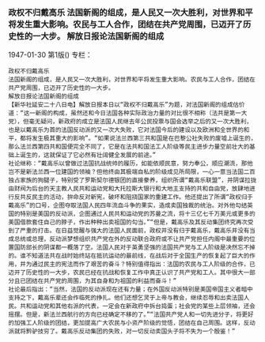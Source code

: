 ### 政权不归戴高乐  法国新阁的组成，是人民又一次大胜利，对世界和平将发生重大影响。农民与工人合作，团结在共产党周围，已迈开了历史性的一大步。  解放日报论法国新阁的组成

1947-01-30
第1版()
专栏：

    政权不归戴高乐
    法国新阁的组成，是人民又一次大胜利，对世界和平将发生重大影响。农民与工人合作，团结在共产党周围，已迈开了历史性的一大步。
    解放日报论法国新阁的组成
    【新华社延安二十八日电】解放日报本日以“政权不归戴高乐”为题，对法国新阁的组成估价道：“这一新阁的构成，虽然还和今日法国各种实际政治力量的对比很不相称（法共是第一大党），但毫无疑问，新政府的成立是法国人民继去年公民投票与国会选举之后的又一次大胜利，也是以戴高乐为首的法国反动派的又一次大失败，它对法国今后的建设以及欧洲和全世界的和平，都将发生极其重大的影响”。“如果说法兰西第三共和国是在巴黎公社失败的废墟上诞生的，那么法兰西第四共和国便完全不同了，它是在法共和国法工人阶级等民主进步力量空前壮大的基础上诞生的，这就保证了它必然有壮阔健全发展的前途。”
    社论继称：“戴高乐以曾做过法国抗战统帅的履历，如能依顺民意，努力奉公，顺应潮流，那他岂不是新法兰西一位建国的领袖？但他终由其极端自私的阶级成见所局限，一心一意当法国二百独占家族的狗腿子，特别受了罗斯契尔德银团的直接豢养，组织所谓“戴高乐联盟”，并阴谋拉拢由财阀为后台的天主教人民共和运动党和大托拉斯大银行和大地主支持的共和自由党，放肆地进行反共反民主的活动，拚命反对新宪，破坏和阻挠国家的重建工作。他还提出了所谓“政权归于戴高乐”的口号，企图夺取法国人民四年流血斗争的果实，造成卖国独裁的统治。对外他勾结英国的特别是美国的反动派，企图通过人民共和运动党的苏曼之流，将十三亿七千万美元或更多的美国借款套住自己的脖子，作出种种出卖祖国的勾当。”“但是，戴高乐及其反动集团终究再次受到了严重的打击。在日益觉醒与强大的法国人民面前，政权并没有归于戴高乐，戴高乐并没有当成总统或总理，反动派梦想组织共产党在外的反动联合政府或不让共产党担任内阁中最重要的位置国防部长的阴谋都一概落了空。法国人民对于英勇坚强的法国共产党与工人阶级是决然忘不掉的。谁不知道法共在战时始终站在抵抗运动的最前线，在战后对于全国生产的恢复起了巨大的作用，并为通过民主的宪法而作了艰苦的奋斗？特别值得指出：法国的农民与工人阶级的合作，已迈开了历史性的一大步，农民已经在抗战和恢复工作中真正认识了共产党和工人。其中很大一部分且已团结在共产党的周围，为其自身和为祖国的利益而奋斗！”
    社论最后指出：“当然，法国的反动派现在还有力量；在外国反动派特别是美国帝国主义者暗中支持之下，戴高乐辈还会作临死的挣扎。他们还想乞灵于上帝与教会，继续忍辱和出卖法国人民。共和运动党和其他右派的代表，一定会在新政府中拆台捣蛋；社会党的某些上层领袖，还会摇摆。但是，新法兰西航行的方向已经确定不移的了。”“法国共产党人和一切先进分子，将更好的加强工人阶级的团结，更加提高广大农民与小资产阶级的觉悟，团结在自己周围。这样，反动派就将黔驴技穷了。戴高乐反动集团的失败，对一切反动卖国头子将不失为一个殷鉴！”
